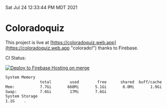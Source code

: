 Sat Jul 24 12:33:44 PM MDT 2021

# Coloradoquiz


This project is live at [https://coloradoquiz.web.app](https://coloradoquiz.web.app "colorado!") thanks to Firebase.

CI Status: 

[![Deploy to Firebase Hosting on merge](https://github.com/teamkushal/coloradoquiz/actions/workflows/firebase-hosting-merge.yml/badge.svg)](https://github.com/teamkushal/coloradoquiz/actions/workflows/firebase-hosting-merge.yml)

```bash
System Memory
               total        used        free      shared  buff/cache   available
Mem:           7.7Gi       668Mi       5.1Gi       8.0Mi       1.9Gi       6.7Gi
Swap:          7.6Gi        17Mi       7.6Gi
System Storage
1.1G	.
```
```bash
